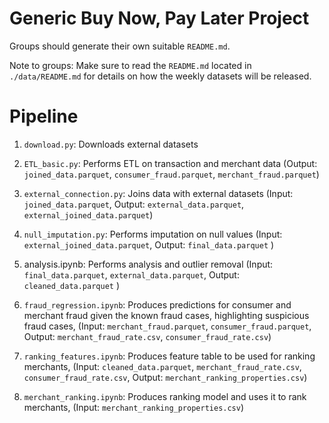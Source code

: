 # Generic Buy Now, Pay Later Project
Groups should generate their own suitable `README.md`.

Note to groups: Make sure to read the `README.md` located in `./data/README.md` for details on how the weekly datasets will be released.

# Pipeline
1. `download.py`: Downloads external datasets
2. `ETL_basic.py`: Performs ETL on transaction and merchant data (Output: `joined_data.parquet`, `consumer_fraud.parquet`, `merchant_fraud.parquet`)
3. `external_connection.py`: Joins data with external datasets (Input: `joined_data.parquet`, Output: `external_data.parquet`, `external_joined_data.parquet`)
4. `null_imputation.py`: Performs imputation on null values (Input: `external_joined_data.parquet`,  Output: `final_data.parquet` )

5. analysis.ipynb: Performs analysis and outlier removal (Input: `final_data.parquet`,  `external_data.parquet`,  Output: `cleaned_data.parquet` )

6. `fraud_regression.ipynb`: Produces predictions for consumer and merchant fraud given the known fraud cases, highlighting suspicious fraud cases, (Input: `merchant_fraud.parquet`, `consumer_fraud.parquet`, Output: `merchant_fraud_rate.csv`, `consumer_fraud_rate.csv`)

7. `ranking_features.ipynb`: Produces feature table to be used for ranking merchants, (Input: `cleaned_data.parquet`, `merchant_fraud_rate.csv`, `consumer_fraud_rate.csv`, Output: `merchant_ranking_properties.csv`)
8. `merchant_ranking.ipynb`: Produces ranking model and uses it to rank merchants, (Input: `merchant_ranking_properties.csv`)
